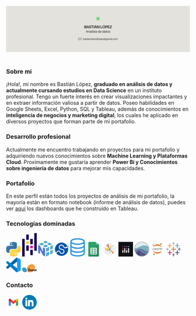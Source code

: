 <div id="header" align="center">
  <img decoding="async" src="Ghbanner.jpg" width="auto"/>
</div>
<br>
<h3>Sobre mi</h3>
  <p>
¡Hola!, mi nombre es Bastián López, <b>graduado en análisis de datos y actualmente cursando estudios en Data Science</b> en un instituto profesional. Tengo un fuerte interés en crear visualizaciones impactantes y en extraer información valiosa a partir de datos. Poseo habilidades en Google Sheets, Excel, Python, SQL y Tableau, además de conocimientos en <b>inteligencia de negocios y marketing digital</b>, los cuales he aplicado en diversos proyectos que forman parte de mi portafolio.
  </p>
<h3>Desarrollo profesional</h3>
  <p>
Actualmente me encuentro trabajando en proyectos para mi portafolio y adquiriendo nuevos conocimientos sobre <b>Machine Learning y Plataformas Cloud</b>. Proximamente me gustaría aprender <b>Power Bi y Conocimientos sobre ingeniería de datos</b> para mejorar mis capacidades.
</p>
<h3>Portafolio</h3>
  <p>
En este perfil están todos los proyectos de análisis de mi portafolio, la mayoría están en formato notebook (informe de análisis de datos), puedes ver <a href="https://public.tableau.com/app/profile/basti.n.l.pez/vizzes" target="_blank" rel="noopener noreferrer">aquí</a> los dashboards que he construído en Tableau.
  </p>
<!-- <h3>Dashboards</h3>
  <p>
En este perfil están todos los proyectos de análisis de mi portafolio, la mayoría están en formato notebook (informe de análisis de datos), puedes ver <a href="https://public.tableau.com/app/profile/basti.n.l.pez/vizzes" target="_blank" rel="noopener noreferrer">aquí</a> los dashboards que he construído en Tableau.
  </p>-->
<h3>Tecnologías dominadas</h3>

[<img src='226051.webp' alt='python' width='40'>](https://www.python.org/) [<img src='pandas.png' alt='pandas' width='40'>](https://pandas.pydata.org/) [<img src='numpy.png' alt='numpy' width='40'>](https://numpy.org/) [<img src='scipy.png' alt='scipy' width='40'>](https://scipy.org/) [<img src='sql.png' alt='sql' width='40'>](https://es.wikipedia.org/wiki/SQL)  [<img src='gsheets.png' alt='google sheets' width='40'>](https://g.co/kgs/VXUbF4W) [<img src='matplotlib.png' alt='matplotlib' width='40'>](https://matplotlib.org/) [<img src='plotly.jpg' alt='plotly' width='40'>](https://plotly.com/) [<img src='seaborn.png' alt='seaborn' width='40'>](https://seaborn.pydata.org/) [<img src='jupyter.png' alt='jupyter' width='40'>](https://jupyter.org/) [<img src='tableau.png' alt='tableau' width='40'>](https://www.tableau.com/) [<img src='visual-studio-code-icon.webp' alt='vscode' width='40'>](https://code.visualstudio.com/) [<img src='Scikit_learn_logo_small.svg.png' alt='scikit-learn' width='40'>](https://scikit-learn.org/stable/) 

<!-- <h3>Racha actual de contribuciones</h3>

<a href="https://git.io/streak-stats"><img src="https://github-readme-streak-stats.herokuapp.com?user=Bastian%20LQ&theme=transparent&hide_border=true&locale=es&mode=weekly&card_width=460&card_height=170&currStreakLabel=000000&sideNums=000000&dates=000000&currStreakNum=000000&fire=39D353&stroke=000000&excludeDaysLabel=000000&sideLabels=000000&ring=39D353&background=E4E2DD" alt="GitHub Streak" /></a> 
-->
<h3>Contacto</h3>

[<img src='gmail.webp' alt='gmail' width='40'>](mailto:bastiandavidlopez@gmail.com) [<img src='linkedin.webp' alt='linkedin' width='40'>](https://www.linkedin.com/in/basti%C3%A1n-l%C3%B3pez-data-analyst/)
